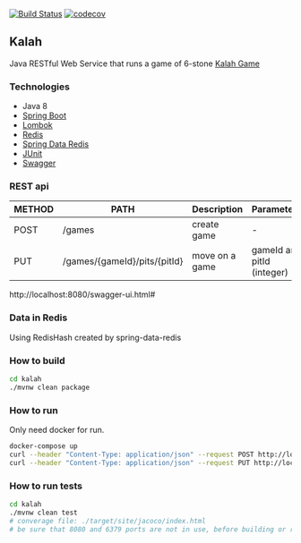 [![Build Status](https://travis-ci.org/ghamilouie/kalah.svg?branch=main)](https://travis-ci.org/ghamilouie/kalah)
[![codecov](https://codecov.io/gh/ghamilouie/kalah/branch/main/graph/badge.svg)](https://codecov.io/gh/ghamilouie/kalah)

## Kalah
Java RESTful Web Service​ that runs a game of 6-stone [Kalah Game](https://en.wikipedia.org/wiki/Kalah)

### Technologies
- Java 8
- [Spring Boot](https://spring.io/projects/spring-boot)
- [Lombok](https://projectlombok.org)
- [Redis](https://redis.io/)
- [Spring Data Redis](https://spring.io/projects/spring-data-redis)
- [JUnit](https://junit.org/)
- [Swagger](https://swagger.io/)

### REST api
| METHOD | PATH | Description | Parameters | 
| -----------| ------ | ------ | ----- |
| POST | /games | create game | - ||
| PUT | /games/{gameId}/pits/{pitId} | move on a game | gameId and pitId (integer) ||

http://localhost:8080/swagger-ui.html#


### Data in Redis
Using RedisHash created by spring-data-redis


### How to build
```sh
cd kalah
./mvnw clean package
```

### How to run
Only need docker for run.
```sh
docker-compose up
curl --header "Content-Type: application/json" --request POST http://localhost:8080/games
curl --header "Content-Type: application/json" --request PUT http://localhost:8080/games/1/pits/2
```
### How to run tests
```sh
cd kalah
./mvnw clean test
# converage file: ./target/site/jacoco/index.html
# be sure that 8080 and 6379 ports are not in use, before building or running testes.
``` 
